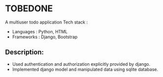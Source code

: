 # TOBEDONE
A multiuser todo application
Tech stack : 
- Languages : Python, HTML
- Frameworks : Django, Bootstrap

## Description:
- Used authentication and authorization explicitly provided by django.
- Implemented django model and manipulated data using sqlite database.
